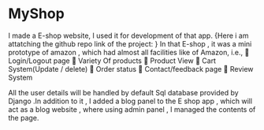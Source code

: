 # MyShop

I made a E-shop website, I used it for development of that app. {Here i am attatching the github
repo link of the project: } In that E-shop , it was a mini prototype of amazon , which had almost all
facilities like of Amazon, i.e.,
 Login/Logout page
 Variety Of products
 Product View
 Cart System(Update / delete)
 Order status
 Contact/feedback page
 Review System

All the user details will be handled by default Sql database provided by Django .In addition to it , I
added a blog panel to the E shop app , which will act as a blog website , where using admin panel , I
managed the contents of the page.
